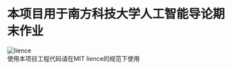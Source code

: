 # 本项目用于南方科技大学人工智能导论期末作业
![lience](https://img.shields.io/github/license/happys2333/C_project?style=flat-square)             
使用本项目工程代码请在MIT lience的规范下使用
